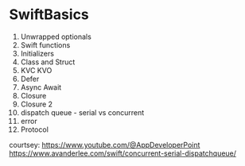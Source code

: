 # SwiftBasics 

1. Unwrapped optionals
2. Swift functions
3. Initializers
4. Class and Struct
5. KVC KVO
6. Defer
7. Async Await
8. Closure
9. Closure 2
10. dispatch queue - serial vs concurrent
11. error
12. Protocol


courtsey:
 https://www.youtube.com/@AppDeveloperPoint
 https://www.avanderlee.com/swift/concurrent-serial-dispatchqueue/
